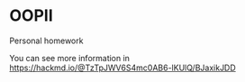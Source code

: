# OOPII
Personal homework

You can see more information in https://hackmd.io/@TzTpJWV6S4mc0AB6-lKUlQ/BJaxikJDD
